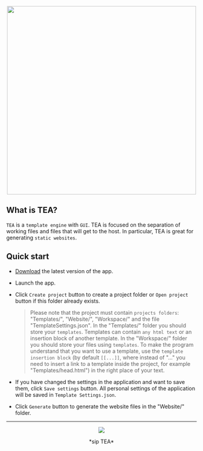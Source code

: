<p align="center">
    <a href="https://github.com/DARKNEET69/TemplateEngineApp/releases/tag/0.0.1"><img src="https://user-images.githubusercontent.com/63448832/209059349-e2667f40-7a14-4183-a0e7-344d7be6df35.png" width="500"/></a>
</p>

## What is TEA?

`TEA` is a `template engine` with `GUI`. TEA is focused on the separation of working files and files that will get to the host. In particular, TEA is great for generating `static websites`.

## Quick start

* [Download](https://github.com/DARKNEET69/TemplateEngineApp/releases/tag/0.0.1) the latest version of the app.
* Launch the app.
* Click `Create project` button to create a project folder or `Open project` button if this folder already exists.

  > Please note that the project must contain `projects folders`: "Templates/", "Website/", "Workspace/" and the file "TemplateSettings.json".
  > In the "Templates/" folder you should store your `templates`. Templates can contain `any html text` or an insertion block of another template.
  > In the "Workspace/" folder you should store your files using `templates`. To make the program understand that you want to use a template, use the `template insertion block` (by default `[[...]]`, where instead of "..." you need to insert a link to a template inside the project, for example "Templates/head.html") in the right place of your text.
  
* If you have changed the settings in the application and want to save them, click `Save settings` button. All personal settings of the application will be saved in `Template Settings.json`.
* Click `Generate` button to generate the website files in the "Website/" folder.

***

<p align="center">
    <a href="https://github.com/DARKNEET69/TemplateEngineApp/releases/tag/0.0.1">
      <img src="https://user-images.githubusercontent.com/63448832/208745193-99ccde9b-afb1-424b-832f-b8f1f69f0921.png"/>      
    </a>    
</p>
<p align="center"> *sip TEA* </p>
